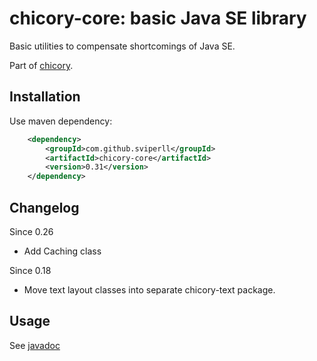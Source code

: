 chicory-core: basic Java SE library
=====================================

Basic utilities to compensate shortcomings of Java SE.

Part of [chicory](https://github.com/sviperll/chicory).

Installation
------------

Use maven dependency:

```xml
    <dependency>
        <groupId>com.github.sviperll</groupId>
        <artifactId>chicory-core</artifactId>
        <version>0.31</version>
    </dependency>
```


Changelog
---------

Since 0.26

 * Add Caching class

Since 0.18

 * Move text layout classes into separate chicory-text package.


Usage
-----

See [javadoc](http://sviperll.github.io/chicory/chicory-core/apidocs/index.html)

